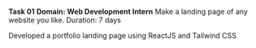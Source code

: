 **Task 01**
**Domain: Web Development Intern**
Make a landing page of any website you like.
Duration: 7 days

Developed a portfolio landing page using ReactJS and Tailwind CSS
